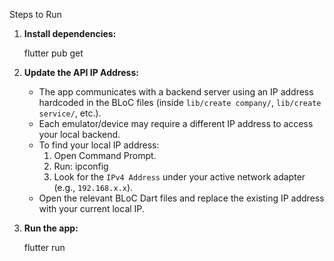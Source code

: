 Steps to Run

1. **Install dependencies:**

   flutter pub get

3. **Update the API IP Address:**

   - The app communicates with a backend server using an IP address hardcoded in the BLoC files (inside `lib/create company/`, `lib/create service/`, etc.).
   - Each emulator/device may require a different IP address to access your local backend.
   - To find your local IP address:
     1. Open Command Prompt.
     2. Run: ipconfig
     3. Look for the `IPv4 Address` under your active network adapter (e.g., `192.168.x.x`).
   - Open the relevant BLoC Dart files and replace the existing IP address with your current local IP.

4. **Run the app:**

   flutter run
